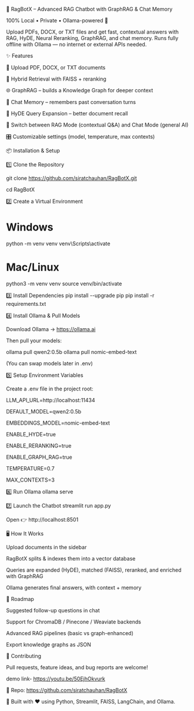 🤖 RagBotX – Advanced RAG Chatbot with GraphRAG & Chat Memory

100% Local • Private • Ollama-powered 🚀

Upload PDFs, DOCX, or TXT files and get fast, contextual answers with RAG, HyDE, Neural Reranking, GraphRAG, and chat memory.
Runs fully offline with Ollama
 — no internet or external APIs needed.

✨ Features

📂 Upload PDF, DOCX, or TXT documents

🔎 Hybrid Retrieval with FAISS + reranking

🌐 GraphRAG – builds a Knowledge Graph for deeper context

🧠 Chat Memory – remembers past conversation turns

🎯 HyDE Query Expansion – better document recall

🔄 Switch between RAG Mode (contextual Q&A) and Chat Mode (general AI)

🎛️ Customizable settings (model, temperature, max contexts)

📦 Installation & Setup

1️⃣ Clone the Repository

git clone https://github.com/siratchauhan/RagBotX.git

cd RagBotX

2️⃣ Create a Virtual Environment
# Windows
python -m venv venv
venv\Scripts\activate

# Mac/Linux
python3 -m venv venv
source venv/bin/activate

3️⃣ Install Dependencies
pip install --upgrade pip
pip install -r requirements.txt

4️⃣ Install Ollama & Pull Models

Download Ollama → https://ollama.ai

Then pull your models:

ollama pull qwen2:0.5b
ollama pull nomic-embed-text


(You can swap models later in .env)

5️⃣ Setup Environment Variables

Create a .env file in the project root:

LLM_API_URL=http://localhost:11434

DEFAULT_MODEL=qwen2:0.5b

EMBEDDINGS_MODEL=nomic-embed-text

ENABLE_HYDE=true

ENABLE_RERANKING=true

ENABLE_GRAPH_RAG=true

TEMPERATURE=0.7

MAX_CONTEXTS=3

6️⃣ Run Ollama
ollama serve

7️⃣ Launch the Chatbot
streamlit run app.py


Open 👉 http://localhost:8501

🖥️ How It Works

Upload documents in the sidebar

RagBotX splits & indexes them into a vector database

Queries are expanded (HyDE), matched (FAISS), reranked, and enriched with GraphRAG

Ollama generates final answers, with context + memory

📌 Roadmap

 Suggested follow-up questions in chat

 Support for ChromaDB / Pinecone / Weaviate backends

 Advanced RAG pipelines (basic vs graph-enhanced)

 Export knowledge graphs as JSON

🤝 Contributing

Pull requests, feature ideas, and bug reports are welcome!

demo link- https://youtu.be/50EjhOkvurk

🔗 Repo: https://github.com/siratchauhan/RagBotX

💬 Built with ❤️ using Python, Streamlit, FAISS, LangChain, and Ollama.
